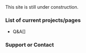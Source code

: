 ## 

This site is still under construction.

### List of current projects/pages

- Q&A[]

### Support or Contact

